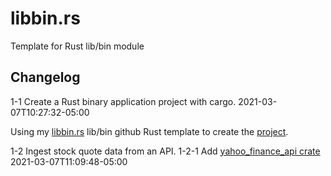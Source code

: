 # libbin.rs
Template for Rust lib/bin module

## Changelog


1-1 Create a Rust binary application project with cargo.
2021-03-07T10:27:32-05:00

Using my [libbin.rs](https://github.com/electronicpanopticon/libbin.rs) lib/bin
github Rust template to create the [project](https://github.com/folkengine/ffl).

1-2 Ingest stock quote data from an API.
1-2-1 Add [yahoo_finance_api crate](https://crates.io/crates/yahoo_finance_api)
2021-03-07T11:09:48-05:00
